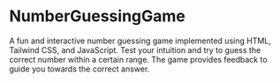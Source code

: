 # NumberGuessingGame
A fun and interactive number guessing game implemented using HTML, Tailwind CSS, and JavaScript. Test your intuition and try to guess the correct number within a certain range. The game provides feedback to guide you towards the correct answer.

